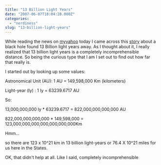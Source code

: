 ```yaml
---
title: "13 Billion Light Years"
date: "2007-06-07T18:04:28.000Z"
categories: 
  - "nerdiness"
slug: "13-billion-light-years"
---
```


While reading the news on [myyahoo](http://my.yahoo.com) today I came across this [story](http://news.yahoo.com/s/space/20070607/sc_space/mostdistantblackholediscovered;_ylt=Aip7l_JXSGF8CiCmeIWh2hoE1vAI) about a black hole found 13 Billion light years away. As I thought about it, I really realized that 13 billion light years is a completely incomprehensible distance. So being the curious type that I am I set out to find out how far that really is.

I started out by looking up some values:

Astronomical Unit (AU): 1 AU = 149,598,000 Km (kilometers)

Light-year (ly) : 1 ly = 63239.6717 AU

So:

13,000,000,000 ly \* 63239.6717 = 822,000,000,000,000 AU

822,000,000,000,000 \* 149,598,000 = 123,000,000,000,000,000,000,000Km

Hmm...

so there are 123 x 10^21 km in 13 billion light-years or 76.4 X 10^21 miles for us here in the States.

OK, that didn't help at all. Like I said, completely incomprehensible
